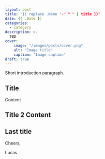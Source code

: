 ```yaml
---
layout: post
title: "{{ replace .Name "-" " " | title }}"
date: {{ .Date }}
categories:
  - category
description: >-
  TBD
cover:
    image: "/images/posts/cover.png"
    alt: "Image title"
    caption: "Image caption"
draft: true
---
```


Short introduction paragraph.

## Title
Content

## Title 2 Content

## Last title

Cheers,

Lucas